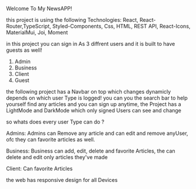 Welcome To My NewsAPP!

this project is using the following Technologies:
React, React-Router,TypeScript, Styled-Components, Css, HTML, REST API, React-Icons, MaterialMui, Joi, Moment


in this project you can sign in As 3 diffrent users and it is built to have guests as well!

1. Admin
2. Business
3. Client
4. Guest

the following project has a Navbar on top which changes dynamicly depends on which user Type is logged!
you can you the search bar to help yourself find any articles and you can sign up anytime,
the Project has a LightMode and DarkMode which only signed Users can see and change

so whats does every user Type can do ?

Admins:
Admins can Remove any article and can edit and remove anyUser, ofc they can favorite articles as well.

Business:
Business can add, edit, delete and favorite Articles, the can delete and edit only articles they've made

Client: 
Can favorite Articles 


the web has responsive design for all Devices